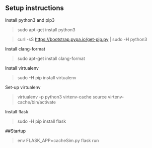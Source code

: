 ## Setup instructions

Install python3 and pip3
> sudo apt-get install python3

> curl -sS https://bootstrap.pypa.io/get-pip.py | sudo -H python3

Install clang-format
> sudo apt-get install clang-format

Install virtualenv
> sudo -H pip install virtualenv

Set-up virtualenv
> virtualenv -p python3 virtenv-cache
> source virtenv-cache/bin/activate


Install flask
> sudo -H pip install flask


##Startup

>env FLASK_APP=cacheSim.py flask run